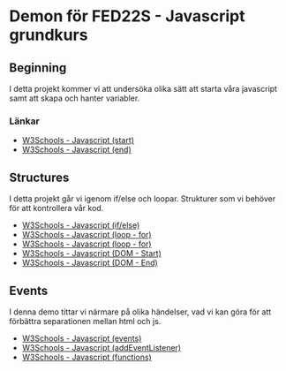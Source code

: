 # Demon för FED22S - Javascript grundkurs

## Beginning

I detta projekt kommer vi att undersöka olika sätt att starta våra javascript samt att skapa och hanter variabler.

### Länkar

- [W3Schools - Javascript (start)](https://www.w3schools.com/js/js_output.asp)
- [W3Schools - Javascript (end)](https://www.w3schools.com/js/js_datatypes.asp)

## Structures

I detta projekt går vi igenom if/else och loopar. Strukturer som vi behöver för att kontrollera vår kod.

- [W3Schools - Javascript (if/else)](https://www.w3schools.com/js/js_if_else.asp)
- [W3Schools - Javascript (loop - for)](https://www.w3schools.com/js/js_loop_for.asp)
- [W3Schools - Javascript (loop - for)](https://www.w3schools.com/js/js_loop_while.asp)
- [W3Schools - Javascript (DOM - Start)](https://www.w3schools.com/js/js_htmldom.asp)
- [W3Schools - Javascript (DOM - End)](https://www.w3schools.com/js/js_htmldom_methods.asp)

## Events

I denna demo tittar vi närmare på olika händelser, vad vi kan göra för att förbättra separationen mellan html och js.

- [W3Schools - Javascript (events)](https://www.w3schools.com/js/js_events.asp)
- [W3Schools - Javascript (addEventListener)](https://www.w3schools.com/jsref/met_document_addeventlistener.asp)
- [W3Schools - Javascript (functions)](https://www.w3schools.com/js/js_functions.asp)
